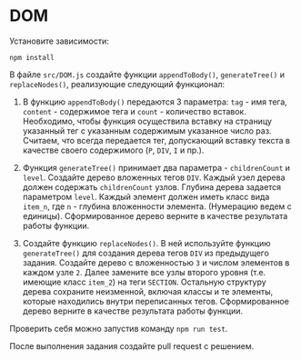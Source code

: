 # DOM

Установите зависимости:

```
npm install
```

В файле `src/DOM.js` создайте функции `appendToBody()`, `generateTree()` и `replaceNodes()`, реализующие следующий функционал:

1. В функцию `appendToBody()` передаются 3 параметра:
   `tag` - имя тега, `content` - содержимое тега и `count` - количество вставок.
   Необходимо, чтобы функция осуществила вставку на страницу указанный тег с указанным содержимым указанное число раз.
   Считаем, что всегда передается тег, допускающий вставку текста в качестве своего содержимого (`P`, `DIV`, `I` и пр.).

2. Функция `generateTree()` принимает два параметра - `childrenCount` и `level`.
   Создайте дерево вложенных тегов `DIV`.
   Каждый узел дерева должен содержать `childrenCount` узлов. Глубина дерева задается параметром `level`.
   Каждый элемент должен иметь класс вида `item_n`, где `n` - глубина вложенности элемента. (Нумерацию ведем с единицы).
   Сформированное дерево верните в качестве результата работы функции.

3. Создайте функцию `replaceNodes()`.
   В ней используйте функцию `generateTree()` для создания дерева тегов `DIV` из предыдущего задания.
   Создайте дерево с вложенностью `3` и числом элементов в каждом узле `2`.
   Далее замените все узлы второго уровня (т.е. имеющие класс `item_2`) на теги `SECTION`.
   Остальную структуру дерева сохраните неизменной, включая классы и те элементы, которые находились внутри переписанных тегов.
   Сформированное дерево верните в качестве результата работы функции.

Проверить себя можно запустив команду `npm run test`.

После выполнения задания создайте pull request с решением.
